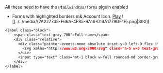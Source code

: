 
All these need to have the `@tailwindcss/forms` plguin enabled

- Forms with highlighted borders m& Account Icon. [Play](https://play.tailwindcss.com/shN5sv667M)
 ![[../../media/{7A227745-F66A-4F85-9A16-016A1779DF1E}.png|300]]
```css
<label class="block">
	<span class="text-gray-700">Full name</span>
	<div class="relative">
	  <div class="pointer-events-none absolute inset-y-0 left-0 flex items-center pl-3">
		<svg xmlns="http://www.w3.org/2000/svg" class="h-5 w-5 text-gray-400" viewBox="0 0 24 24"><path fill="currentColor" d="M12 4a4 4 0 0 1 4 4a4 4 0 0 1-4 4a4 4 0 0 1-4-4a4 4 0 0 1 4-4m0 2a2 2 0 0 0-2 2a2 2 0 0 0 2 2a2 2 0 0 0 2-2a2 2 0 0 0-2-2m0 7c2.67 0 8 1.33 8 4v3H4v-3c0-2.67 5.33-4 8-4m0 1.9c-2.97 0-6.1 1.46-6.1 2.1v1.1h12.2V17c0-.64-3.13-2.1-6.1-2.1" /></svg>
	  </div>
	  <input type="text" class="mt-1 block w-full rounded-md border-gray-300 pl-10 shadow-sm focus:border-indigo-300 focus:ring focus:ring-indigo-200 focus:ring-opacity-50" placeholder="Enter your name" />
	</div>
</label>
```
